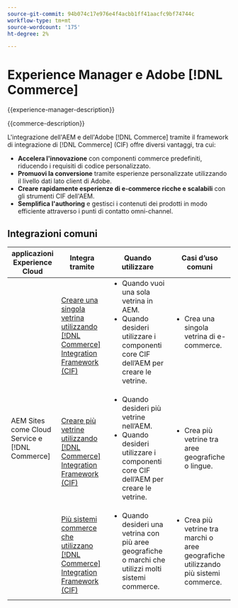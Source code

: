 ```yaml
---
source-git-commit: 94b074c17e976e4f4acbb1ff41aacfc9bf74744c
workflow-type: tm+mt
source-wordcount: '175'
ht-degree: 2%

---
```



# Experience Manager e Adobe [!DNL Commerce]

{{experience-manager-description}}

{{commerce-description}}

L&#39;integrazione dell&#39;AEM e dell&#39;Adobe [!DNL Commerce] tramite il framework di integrazione di [!DNL Commerce] (CIF) offre diversi vantaggi, tra cui:

+ **Accelera l&#39;innovazione** con componenti commerce predefiniti, riducendo i requisiti di codice personalizzato.
+ **Promuovi la conversione** tramite esperienze personalizzate utilizzando il livello dati lato client di Adobe.
+ **Creare rapidamente esperienze di e-commerce ricche e scalabili** con gli strumenti CIF dell&#39;AEM.
+ **Semplifica l&#39;authoring** e gestisci i contenuti dei prodotti in modo efficiente attraverso i punti di contatto omni-channel.

## Integrazioni comuni

<table>
    <thead>
        <tr>
            <th>applicazioni Experience Cloud</th>
            <th>Integra tramite</th>
            <th>Quando utilizzare</th>
            <th>Casi d’uso comuni</th>
        </tr>
    </thead>
    <tbody>
        <tr>
            <td rowspan="3">AEM Sites come Cloud Service e [!DNL Commerce]</td>
            <td><a href="https://experienceleague.adobe.com/docs/experience-manager-cloud-service/content/content-and-commerce/storefront/getting-started.html?lang=it" target="_blank" rel="noreferrer">Creare una singola vetrina utilizzando [!DNL Commerce] Integration Framework (CIF)</a></td>
            <td>
                <ul style="margin-top: 0;">
                    <li>Quando vuoi una sola vetrina in AEM.</li>
                    <li>Quando desideri utilizzare i componenti core CIF dell’AEM per creare le vetrine.</li>
                </ul>
            </td>
            <td>
                <ul style="margin-top: 0;">
                    <li>
                        Crea una singola vetrina di e-commerce.
                    </li>
                </ul>
            </td>
        </tr>
        <tr>
            <td><a href="https://experienceleague.adobe.com/docs/experience-manager-cloud-service/content/content-and-commerce/storefront/administering/multi-store-setup.html?lang=it" target="_blank" rel="noreferrer">Creare più vetrine utilizzando [!DNL Commerce] Integration Framework (CIF)</a></td>
            <td>
                <ul style="margin-top: 0;">
                    <li>Quando desideri più vetrine nell’AEM.</li>
                    <li>Quando desideri utilizzare i componenti core CIF dell’AEM per creare le vetrine.</li>
                </ul>
            </td>
            <td>
                <ul style="margin-top: 0;">
                    <li>Crea più vetrine tra aree geografiche o lingue.</li>
                </ul>
            </td>
        </tr>
        <tr>
            <td><a href="https://experienceleague.adobe.com/docs/experience-manager-cloud-service/content/content-and-commerce/storefront/administering/multiple-commerce-systems-setup.html?lang=it" target="_blank" rel="noreferrer">Più sistemi commerce che utilizzano [!DNL Commerce] Integration Framework (CIF)</a></td>
            <td>
                <ul style="margin-top: 0;"><li>Quando desideri una vetrina con più aree geografiche o marchi che utilizzi molti sistemi commerce.</li></ul>
            </td>
            <td>
                <ul style="margin-top: 0;"><li>Crea più vetrine tra marchi o aree geografiche utilizzando più sistemi commerce.</li></ul>
            </td>
        </tr>
    </tbody>          
</table>
